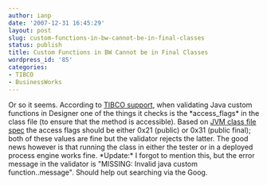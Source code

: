 ```yaml
---
author: ianp
date: '2007-12-31 16:45:29'
layout: post
slug: custom-functions-in-bw-cannot-be-in-final-classes
status: publish
title: Custom Functions in BW Cannot be in Final Classes
wordpress_id: '85'
categories:
- TIBCO
- BusinessWorks
---
```


Or so it seems. According to [TIBCO support](http://support.tibco.com),
when validating Java custom functions in Designer one of the things it
checks is the \*access\_flags\* in the class file (to ensure that the
method is accessible). Based on [JVM class file
spec](http://java.sun.com/docs/books/jvms/second\_edition/html/ClassFile.doc.html)
the access flags should be either 0x21 (public) or 0x31 (public final);
both of these values are fine but the validator rejects the latter. The
good news however is that running the class in either the tester or in a
deployed process engine works fine. \*Update:\* I forgot to mention
this, but the error message in the validator is "MISSING: Invalid java
custom function..message". Should help out searching via the Goog.
